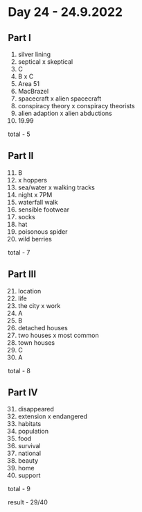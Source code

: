 # Day 24 - 24.9.2022

## Part I

1. silver lining
2. septical x skeptical
3. C
4. B x C
5. Area 51
6. MacBrazel
7. spacecraft x alien spacecraft
8. conspiracy theory x conspiracy theorists
9. alien adaption x alien abductions
10. 19.99

total - 5

## Part II

11. B
12. x hoppers
13. sea/water x walking tracks
14. night x 7PM
15. waterfall walk
16. sensible footwear 
17. socks
18. hat
19. poisonous spider
20. wild berries

total - 7

## Part III

21. location
22. life
23. the city x work
24. A
25. B
26. detached houses
27. two houses x most common
28. town houses
29. C
30. A

total - 8

## Part IV

31. disappeared
32. extension x endangered
33. habitats
34. population
35. food
36. survival
37. national
38. beauty
39. home
40. support

total - 9

result - 29/40